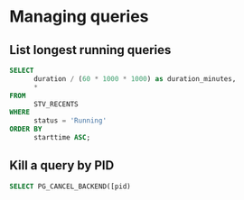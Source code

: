 # Managing queries

## List longest running queries

```SQL
SELECT
      duration / (60 * 1000 * 1000) as duration_minutes,
      *
FROM
      STV_RECENTS
WHERE
      status = 'Running'
ORDER BY
      starttime ASC;
```

## Kill a query by PID

```SQL
SELECT PG_CANCEL_BACKEND([pid)
```
